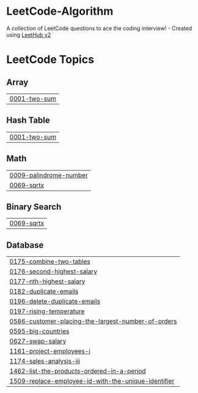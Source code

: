 # LeetCode-Algorithm
A collection of LeetCode questions to ace the coding interview! - Created using [LeetHub v2](https://github.com/arunbhardwaj/LeetHub-2.0)

<!---LeetCode Topics Start-->
# LeetCode Topics
## Array
|  |
| ------- |
| [0001-two-sum](https://github.com/lshwa/LeetCode-Algorithm/tree/master/0001-two-sum) |
## Hash Table
|  |
| ------- |
| [0001-two-sum](https://github.com/lshwa/LeetCode-Algorithm/tree/master/0001-two-sum) |
## Math
|  |
| ------- |
| [0009-palindrome-number](https://github.com/lshwa/LeetCode-Algorithm/tree/master/0009-palindrome-number) |
| [0069-sqrtx](https://github.com/lshwa/LeetCode-Algorithm/tree/master/0069-sqrtx) |
## Binary Search
|  |
| ------- |
| [0069-sqrtx](https://github.com/lshwa/LeetCode-Algorithm/tree/master/0069-sqrtx) |
## Database
|  |
| ------- |
| [0175-combine-two-tables](https://github.com/lshwa/LeetCode-Algorithm/tree/master/0175-combine-two-tables) |
| [0176-second-highest-salary](https://github.com/lshwa/LeetCode-Algorithm/tree/master/0176-second-highest-salary) |
| [0177-nth-highest-salary](https://github.com/lshwa/LeetCode-Algorithm/tree/master/0177-nth-highest-salary) |
| [0182-duplicate-emails](https://github.com/lshwa/LeetCode-Algorithm/tree/master/0182-duplicate-emails) |
| [0196-delete-duplicate-emails](https://github.com/lshwa/LeetCode-Algorithm/tree/master/0196-delete-duplicate-emails) |
| [0197-rising-temperature](https://github.com/lshwa/LeetCode-Algorithm/tree/master/0197-rising-temperature) |
| [0586-customer-placing-the-largest-number-of-orders](https://github.com/lshwa/LeetCode-Algorithm/tree/master/0586-customer-placing-the-largest-number-of-orders) |
| [0595-big-countries](https://github.com/lshwa/LeetCode-Algorithm/tree/master/0595-big-countries) |
| [0627-swap-salary](https://github.com/lshwa/LeetCode-Algorithm/tree/master/0627-swap-salary) |
| [1161-project-employees-i](https://github.com/lshwa/LeetCode-Algorithm/tree/master/1161-project-employees-i) |
| [1174-sales-analysis-iii](https://github.com/lshwa/LeetCode-Algorithm/tree/master/1174-sales-analysis-iii) |
| [1462-list-the-products-ordered-in-a-period](https://github.com/lshwa/LeetCode-Algorithm/tree/master/1462-list-the-products-ordered-in-a-period) |
| [1509-replace-employee-id-with-the-unique-identifier](https://github.com/lshwa/LeetCode-Algorithm/tree/master/1509-replace-employee-id-with-the-unique-identifier) |
<!---LeetCode Topics End-->
